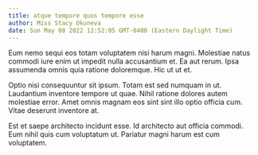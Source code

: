 ```yaml
---
title: atque tempore quos tempore esse
author: Miss Stacy Okuneva
date: Sun May 08 2022 12:52:05 GMT-0400 (Eastern Daylight Time)
---
```

Eum nemo sequi eos totam voluptatem nisi harum magni. Molestiae natus commodi iure enim ut impedit nulla accusantium et. Ea aut rerum. Ipsa assumenda omnis quia ratione doloremque. Hic ut ut et.

 Optio nisi consequuntur sit ipsum. Totam est sed numquam in ut. Laudantium inventore tempore ut quae. Nihil ratione dolores autem molestiae error. Amet omnis magnam eos sint sint illo optio officia cum. Vitae deserunt inventore at.

 Est et saepe architecto incidunt esse. Id architecto aut officia commodi. Eum nihil quis cum voluptatum ut. Pariatur magni harum est cum voluptatem.